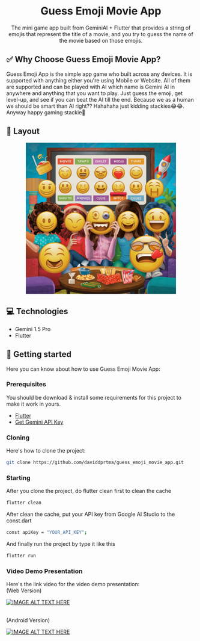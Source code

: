 

<h1 align="center" style="font-weight: bold;">Guess Emoji Movie App </h1>


<p align="center">The mini game app built from GeminiAI + Flutter that provides a string of emojis that represent the title of a movie, and you try to guess the name of the movie based on those emojis.</p>

<h2 id="choose_me">✅ Why Choose Guess Emoji Movie App?</h2>
<p>
Guess Emoji App is the simple app game who built across any devices. It is supported with anything either you're using Mobile or Website. All of them are supported and can be played with AI which name is Gemini AI in anywhere and anything that you want to play. Just guess the emoji, get level-up, and see if you can beat the AI till the end. Because we as a human we should be smart than AI right?? Hahahaha just kidding stackies😂😂. Anyway happy gaming stackie🙏
</p>

<h2 id="layout">🎨 Layout</h2>

<p align="center">

<img src="https://github.com/daviddprtma/guess_emoji_movie_app/blob/main/assets/images/movie.jpeg" alt="Random Image" width="400px">
</p>

<h2 id="technologies">💻 Technologies</h2>

- Gemini 1.5 Pro
- Flutter

<h2 id="started">🚀 Getting started</h2>

Here you can know about how to use Guess Emoji Movie App:

<h3>Prerequisites</h3>

You should be download & install some requirements for this project to make it work in yours.

- [Flutter](https://docs.flutter.dev/get-started/install?_gl=1*uhntjc*_gcl_aw*R0NMLjE3MjUwMjUyNDIuQ2owS0NRancyOFcyQmhDN0FSSXNBUGVycmNJa1lQaGZYdm03ZjA4NjB6MklJcTE0SWtwWU55UjBiZ3I5TlFNaGVPdjRtb2x5YkFURXNlZ2FBcE1ORUFMd193Y0I.*_gcl_dc*R0NMLjE3MjUwMjUyNDIuQ2owS0NRancyOFcyQmhDN0FSSXNBUGVycmNJa1lQaGZYdm03ZjA4NjB6MklJcTE0SWtwWU55UjBiZ3I5TlFNaGVPdjRtb2x5YkFURXNlZ2FBcE1ORUFMd193Y0I.*_ga*MTQ2ODM1MjI4LjE3MTMzMTg4OTI.*_ga_04YGWK0175*MTcyNTAyNTI0Mi4xNi4wLjE3MjUwMjUyNDIuMC4wLjA.)
- [Get Gemini API Key](https://ai.google.dev/aistudio?gad_source=1&gclid=Cj0KCQjw28W2BhC7ARIsAPerrcKnAljftoX4CjbbVuUen1k7xzvn6glbkbOIoJMYb9rr6m0y2FNXNUcaAsLmEALw_wcB)

<h3>Cloning</h3>

Here's how to clone the project: 
```bash
git clone https://github.com/daviddprtma/guess_emoji_movie_app.git
```

<h3>Starting</h3>

After you clone the project, do flutter clean first to clean the cache

```bash
flutter clean
```

After clean the cache, put your API key from Google AI Studio to the const.dart 

```bash
const apiKey = "YOUR_API_KEY";
```

And finally run the project by type it like this

```bash
flutter run
```

### Video Demo Presentation
Here's the link video for the video demo presentation: 
<br>
(Web Version)
<br>

[![IMAGE ALT TEXT HERE](https://img.youtube.com/vi/yMV_3vGLsnk/0.jpg)](https://www.youtube.com/watch?v=yMV_3vGLsnk)

<br>
(Android Version)
<br>

[![IMAGE ALT TEXT HERE](https://img.youtube.com/vi/j2-GTGuXK2o/0.jpg)](https://www.youtube.com/watch?v=j2-GTGuXK2o)
